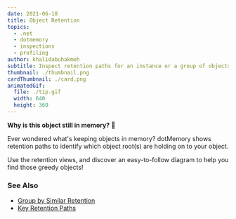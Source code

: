 ```yaml
---
date: 2021-06-18
title: Object Retention
topics:
  - .net
  - dotmemory
  - inspections
  - profiling
author: khalidabuhakmeh
subtitle: Inspect retention paths for an instance or a group of objects.
thumbnail: ./thumbnail.png
cardThumbnail: ./card.png
animatedGif:
  file: ./tip.gif
  width: 640
  height: 360
---
```

**Why is this object still in memory?** 👀

Ever wondered what's keeping objects in memory? dotMemory shows retention paths to identify which object root(s) are holding on to your object.

Use the retention views, and discover an easy-to-follow diagram to help you find those greedy objects!

### See Also
- [Group by Similar Retention](https://www.jetbrains.com/help/dotmemory/Similar_Retention.html)
- [Key Retention Paths](https://www.jetbrains.com/help/dotmemory/Key_Retention_Paths.html)
